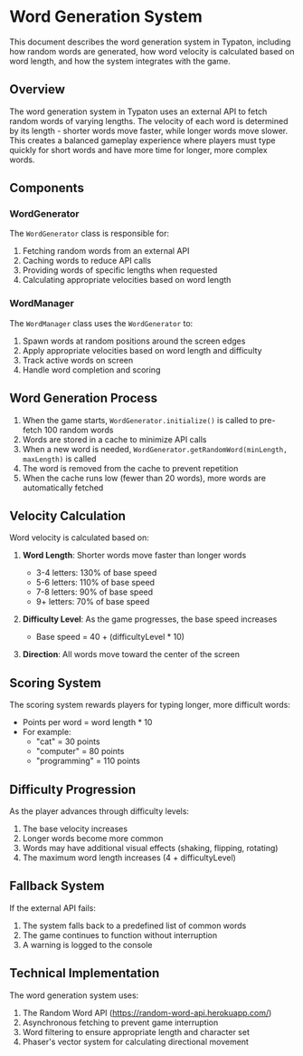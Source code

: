 # Word Generation System

This document describes the word generation system in Typaton, including how random words are generated, how word velocity is calculated based on word length, and how the system integrates with the game.

## Overview

The word generation system in Typaton uses an external API to fetch random words of varying lengths. The velocity of each word is determined by its length - shorter words move faster, while longer words move slower. This creates a balanced gameplay experience where players must type quickly for short words and have more time for longer, more complex words.

## Components

### WordGenerator

The `WordGenerator` class is responsible for:

1. Fetching random words from an external API
2. Caching words to reduce API calls
3. Providing words of specific lengths when requested
4. Calculating appropriate velocities based on word length

### WordManager

The `WordManager` class uses the `WordGenerator` to:

1. Spawn words at random positions around the screen edges
2. Apply appropriate velocities based on word length and difficulty
3. Track active words on screen
4. Handle word completion and scoring

## Word Generation Process

1. When the game starts, `WordGenerator.initialize()` is called to pre-fetch 100 random words
2. Words are stored in a cache to minimize API calls
3. When a new word is needed, `WordGenerator.getRandomWord(minLength, maxLength)` is called
4. The word is removed from the cache to prevent repetition
5. When the cache runs low (fewer than 20 words), more words are automatically fetched

## Velocity Calculation

Word velocity is calculated based on:

1. **Word Length**: Shorter words move faster than longer words
   - 3-4 letters: 130% of base speed
   - 5-6 letters: 110% of base speed
   - 7-8 letters: 90% of base speed
   - 9+ letters: 70% of base speed

2. **Difficulty Level**: As the game progresses, the base speed increases
   - Base speed = 40 + (difficultyLevel * 10)

3. **Direction**: All words move toward the center of the screen

## Scoring System

The scoring system rewards players for typing longer, more difficult words:

- Points per word = word length * 10
- For example:
  - "cat" = 30 points
  - "computer" = 80 points
  - "programming" = 110 points

## Difficulty Progression

As the player advances through difficulty levels:

1. The base velocity increases
2. Longer words become more common
3. Words may have additional visual effects (shaking, flipping, rotating)
4. The maximum word length increases (4 + difficultyLevel)

## Fallback System

If the external API fails:

1. The system falls back to a predefined list of common words
2. The game continues to function without interruption
3. A warning is logged to the console

## Technical Implementation

The word generation system uses:

1. The Random Word API (https://random-word-api.herokuapp.com/)
2. Asynchronous fetching to prevent game interruption
3. Word filtering to ensure appropriate length and character set
4. Phaser's vector system for calculating directional movement
